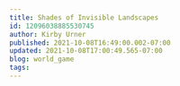```yaml
---
title: Shades of Invisible Landscapes
id: 12096038885530745
author: Kirby Urner
published: 2021-10-08T16:49:00.002-07:00
updated: 2021-10-08T17:00:49.565-07:00
blog: world_game
tags: 
---
```


